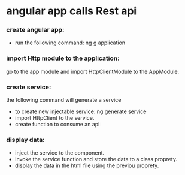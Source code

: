 # angular app calls Rest api

### create angular app:

- run the following command: ng g application <name>

### import Http module to the application:

go to the app module and import HttpClientModule to the AppModule.

### create service:

the following command will generate a service

- to create new injectable service: ng generate service <name>
- import HttpClient to the service.
- create function to consume an api

### display data:

- inject the service to the component.
- invoke the service function and store the data to a class proprety.
- display the data in the html file using the previou proprety.
